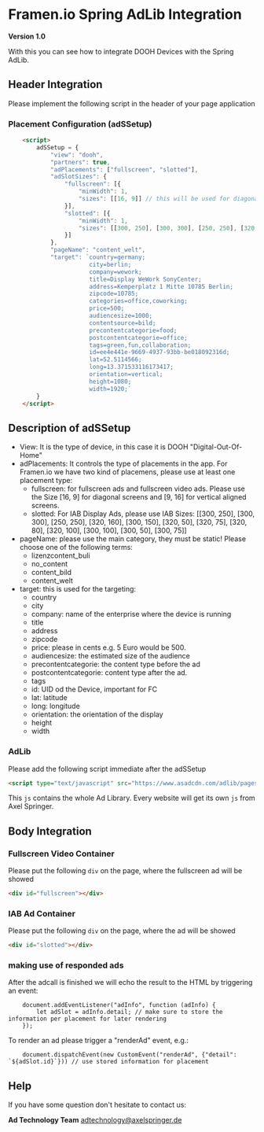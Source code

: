 # **Framen.io Spring AdLib Integration**

**Version 1.0**

With this you can see how to integrate DOOH Devices with the Spring AdLib. 

## Header Integration

Please implement the following script in the header of your page application


### **Placement Configuration (adSSetup)**

```html
    <script>
        adSSetup = {
            "view": "dooh",
            "partners": true,
            "adPlacements": ["fullscreen", "slotted"],
            "adSlotSizes": {
                "fullscreen": [{
                    "minWidth": 1,
                    "sizes": [[16, 9]] // this will be used for diagonally screens, switch to [9, 16] for upright
                }],
                "slotted": [{
                    "minWidth": 1,
                    "sizes": [[300, 250], [300, 300], [250, 250], [320, 160], [300, 150], [320, 50], [320, 75], [320, 80], [320, 100], [300, 100], [300, 50], [300, 75]]
                }]
            },
            "pageName": "content_welt",
            "target": `country=germany;
                       city=berlin;
                       company=wework;
                       title=Display WeWork SonyCenter;
                       address=Kemperplatz 1 Mitte 10785 Berlin;
                       zipcode=10785;
                       categories=office,coworking;
                       price=500;
                       audiencesize=1000;
                       contentsource=bild;
                       precontentcategorie=food;
                       postcontentcategorie=office;
                       tags=green,fun,collaboration;
                       id=ee4e441e-9669-4937-93bb-be018092316d;
                       lat=52.5114566;
                       long=13.371533116173417;
                       orientation=vertical;
                       height=1080;
                       width=1920;`
        }
    </script>
```

## Description of adSSetup

- View: It is the type of device, in this case it is DOOH "Digital-Out-Of-Home"
- adPlacements: It controls the type of placements in the app. For Framen.io we have two kind of placemens, please use at least one placement type:
    - fullscreen: for fullscreen ads and fullscreen video ads. Please use the Size [16, 9] for diagonal screens and [9, 16] for vertical aligned screens.
    - slotted: For IAB Display Ads, please use IAB Sizes: [[300, 250], [300, 300], [250, 250], [320, 160], [300, 150], [320, 50], [320, 75], [320, 80], [320, 100], [300, 100], [300, 50], [300, 75]]
- pageName: please use the main category, they must be static! Please choose one of the following terms:
    - lizenzcontent_buli
    - no_content
    - content_bild
    - content_welt
- target: this is used for the targeting:
    - country
    - city
    - company: name of the enterprise where the device is running
    - title
    - address
    - zipcode
    - price: please in cents e.g. 5 Euro would be 500. 
    - audiencesize: the estimated size of the audience
    - precontentcategorie: the content type before the ad
    - postcontentcategorie: content type after the ad. 
    - tags
    - id: UID od the Device, important for FC
    - lat: latitude 
    - long: longitude
    - orientation: the orientation of the display
    - height
    - width 


### **AdLib**

Please add the following script immediate after the adSSetup

```html
<script type="text/javascript" src="https://www.asadcdn.com/adlib/pages/framen_dooh.js"></script>
```

This `js` contains the whole Ad Library. Every website will get its own `js` from Axel Springer.

## Body Integration

### Fullscreen Video Container
Please put the following `div` on the page, where the fullscreen ad will be showed

```html
<div id="fullscreen"></div>
```

### IAB Ad Container
Please put the following `div` on the page, where the  ad will be showed

```html
<div id="slotted"></div>
```

### making use of responded ads
After the adcall is finished we will echo the result to the HTML by triggering an event:
```
    document.addEventListener("adInfo", function (adInfo) {
        let adSlot = adInfo.detail; // make sure to store the information per placement for later rendering
    });
```

To render an ad please trigger a "renderAd" event, e.g.:
```
    document.dispatchEvent(new CustomEvent("renderAd", {"detail": `${adSlot.id}`})) // use stored information for placement
```


## Help

If you have some question don't hesitate to contact us:


__Ad Technology Team__
  adtechnology@axelspringer.de
  

